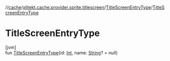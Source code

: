 //[cache](../../../index.md)/[xlitekt.cache.provider.sprite.titlescreen](../index.md)/[TitleScreenEntryType](index.md)/[TitleScreenEntryType](-title-screen-entry-type.md)

# TitleScreenEntryType

[jvm]\
fun [TitleScreenEntryType](-title-screen-entry-type.md)(id: [Int](https://kotlinlang.org/api/latest/jvm/stdlib/kotlin/-int/index.html), name: [String](https://kotlinlang.org/api/latest/jvm/stdlib/kotlin/-string/index.html)? = null)
